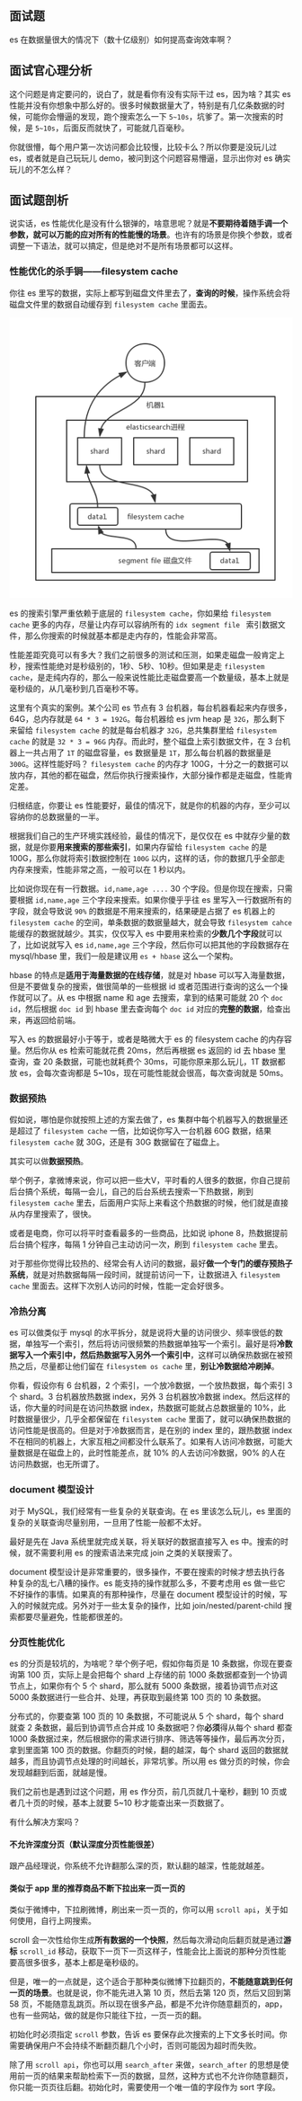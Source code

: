 ## 面试题
es 在数据量很大的情况下（数十亿级别）如何提高查询效率啊？

## 面试官心理分析
这个问题是肯定要问的，说白了，就是看你有没有实际干过 es，因为啥？其实 es 性能并没有你想象中那么好的。很多时候数据量大了，特别是有几亿条数据的时候，可能你会懵逼的发现，跑个搜索怎么一下 `5~10s`，坑爹了。第一次搜索的时候，是  `5~10s`，后面反而就快了，可能就几百毫秒。

你就很懵，每个用户第一次访问都会比较慢，比较卡么？所以你要是没玩儿过 es，或者就是自己玩玩儿 demo，被问到这个问题容易懵逼，显示出你对 es 确实玩儿的不怎么样？

## 面试题剖析
说实话，es 性能优化是没有什么银弹的，啥意思呢？就是**不要期待着随手调一个参数，就可以万能的应对所有的性能慢的场景**。也许有的场景是你换个参数，或者调整一下语法，就可以搞定，但是绝对不是所有场景都可以这样。 

### 性能优化的杀手锏——filesystem cache
你往 es 里写的数据，实际上都写到磁盘文件里去了，**查询的时候**，操作系统会将磁盘文件里的数据自动缓存到 `filesystem cache` 里面去。

![es-search-process](/images/es-search-process.png)

es 的搜索引擎严重依赖于底层的 `filesystem cache`，你如果给 `filesystem cache` 更多的内存，尽量让内存可以容纳所有的 `idx segment file ` 索引数据文件，那么你搜索的时候就基本都是走内存的，性能会非常高。

性能差距究竟可以有多大？我们之前很多的测试和压测，如果走磁盘一般肯定上秒，搜索性能绝对是秒级别的，1秒、5秒、10秒。但如果是走 `filesystem cache`，是走纯内存的，那么一般来说性能比走磁盘要高一个数量级，基本上就是毫秒级的，从几毫秒到几百毫秒不等。

这里有个真实的案例。某个公司 es 节点有 3 台机器，每台机器看起来内存很多，64G，总内存就是 `64 * 3 = 192G`。每台机器给 es jvm heap 是 `32G`，那么剩下来留给 `filesystem cache` 的就是每台机器才 `32G`，总共集群里给 `filesystem cache` 的就是 `32 * 3 = 96G` 内存。而此时，整个磁盘上索引数据文件，在 3 台机器上一共占用了 `1T` 的磁盘容量，es 数据量是 `1T`，那么每台机器的数据量是 `300G`。这样性能好吗？ `filesystem cache` 的内存才 100G，十分之一的数据可以放内存，其他的都在磁盘，然后你执行搜索操作，大部分操作都是走磁盘，性能肯定差。

归根结底，你要让 es 性能要好，最佳的情况下，就是你的机器的内存，至少可以容纳你的总数据量的一半。

根据我们自己的生产环境实践经验，最佳的情况下，是仅仅在 es 中就存少量的数据，就是你要**用来搜索的那些索引**，如果内存留给 `filesystem cache` 的是 100G，那么你就将索引数据控制在 `100G` 以内，这样的话，你的数据几乎全部走内存来搜索，性能非常之高，一般可以在 1 秒以内。

比如说你现在有一行数据。`id,name,age ....` 30 个字段。但是你现在搜索，只需要根据 `id,name,age` 三个字段来搜索。如果你傻乎乎往 es 里写入一行数据所有的字段，就会导致说 `90%` 的数据是不用来搜索的，结果硬是占据了 es 机器上的 `filesystem cache` 的空间，单条数据的数据量越大，就会导致 `filesystem cahce` 能缓存的数据就越少。其实，仅仅写入 es 中要用来检索的**少数几个字段**就可以了，比如说就写入 es `id,name,age` 三个字段，然后你可以把其他的字段数据存在 mysql/hbase 里，我们一般是建议用 `es + hbase` 这么一个架构。

hbase 的特点是**适用于海量数据的在线存储**，就是对 hbase 可以写入海量数据，但是不要做复杂的搜索，做很简单的一些根据 id 或者范围进行查询的这么一个操作就可以了。从 es 中根据 name 和 age 去搜索，拿到的结果可能就 20 个 `doc id`，然后根据 `doc id` 到 hbase 里去查询每个 `doc id` 对应的**完整的数据**，给查出来，再返回给前端。

写入 es 的数据最好小于等于，或者是略微大于 es 的 filesystem cache 的内存容量。然后你从 es 检索可能就花费 20ms，然后再根据 es 返回的 id 去 hbase 里查询，查 20 条数据，可能也就耗费个 30ms，可能你原来那么玩儿，1T 数据都放 es，会每次查询都是 5~10s，现在可能性能就会很高，每次查询就是 50ms。

### 数据预热
假如说，哪怕是你就按照上述的方案去做了，es 集群中每个机器写入的数据量还是超过了 `filesystem cache` 一倍，比如说你写入一台机器 60G 数据，结果 `filesystem cache` 就 30G，还是有 30G 数据留在了磁盘上。

其实可以做**数据预热**。

举个例子，拿微博来说，你可以把一些大V，平时看的人很多的数据，你自己提前后台搞个系统，每隔一会儿，自己的后台系统去搜索一下热数据，刷到 `filesystem cache` 里去，后面用户实际上来看这个热数据的时候，他们就是直接从内存里搜索了，很快。

或者是电商，你可以将平时查看最多的一些商品，比如说 iphone 8，热数据提前后台搞个程序，每隔 1 分钟自己主动访问一次，刷到 `filesystem cache` 里去。

对于那些你觉得比较热的、经常会有人访问的数据，最好**做一个专门的缓存预热子系统**，就是对热数据每隔一段时间，就提前访问一下，让数据进入 `filesystem cache` 里面去。这样下次别人访问的时候，性能一定会好很多。

### 冷热分离
es 可以做类似于 mysql 的水平拆分，就是说将大量的访问很少、频率很低的数据，单独写一个索引，然后将访问很频繁的热数据单独写一个索引。最好是将**冷数据写入一个索引中，然后热数据写入另外一个索引中**，这样可以确保热数据在被预热之后，尽量都让他们留在 `filesystem os cache` 里，**别让冷数据给冲刷掉**。

你看，假设你有 6 台机器，2 个索引，一个放冷数据，一个放热数据，每个索引 3 个 shard。3 台机器放热数据 index，另外 3 台机器放冷数据 index。然后这样的话，你大量的时间是在访问热数据 index，热数据可能就占总数据量的 10%，此时数据量很少，几乎全都保留在 `filesystem cache` 里面了，就可以确保热数据的访问性能是很高的。但是对于冷数据而言，是在别的 index 里的，跟热数据 index 不在相同的机器上，大家互相之间都没什么联系了。如果有人访问冷数据，可能大量数据是在磁盘上的，此时性能差点，就 10% 的人去访问冷数据，90% 的人在访问热数据，也无所谓了。

### document 模型设计
对于 MySQL，我们经常有一些复杂的关联查询。在 es 里该怎么玩儿，es 里面的复杂的关联查询尽量别用，一旦用了性能一般都不太好。

最好是先在 Java 系统里就完成关联，将关联好的数据直接写入 es 中。搜索的时候，就不需要利用 es 的搜索语法来完成 join 之类的关联搜索了。

document 模型设计是非常重要的，很多操作，不要在搜索的时候才想去执行各种复杂的乱七八糟的操作。es 能支持的操作就那么多，不要考虑用 es 做一些它不好操作的事情。如果真的有那种操作，尽量在 document 模型设计的时候，写入的时候就完成。另外对于一些太复杂的操作，比如 join/nested/parent-child 搜索都要尽量避免，性能都很差的。

### 分页性能优化
es 的分页是较坑的，为啥呢？举个例子吧，假如你每页是 10 条数据，你现在要查询第 100 页，实际上是会把每个 shard 上存储的前 1000 条数据都查到一个协调节点上，如果你有个 5 个 shard，那么就有 5000 条数据，接着协调节点对这 5000 条数据进行一些合并、处理，再获取到最终第 100 页的 10 条数据。

分布式的，你要查第 100 页的 10 条数据，不可能说从 5 个 shard，每个 shard 就查 2 条数据，最后到协调节点合并成 10 条数据吧？你**必须**得从每个 shard 都查 1000 条数据过来，然后根据你的需求进行排序、筛选等等操作，最后再次分页，拿到里面第 100 页的数据。你翻页的时候，翻的越深，每个 shard 返回的数据就越多，而且协调节点处理的时间越长，非常坑爹。所以用 es 做分页的时候，你会发现越翻到后面，就越是慢。

我们之前也是遇到过这个问题，用 es 作分页，前几页就几十毫秒，翻到 10 页或者几十页的时候，基本上就要 5~10 秒才能查出来一页数据了。

有什么解决方案吗？
#### 不允许深度分页（默认深度分页性能很差）
跟产品经理说，你系统不允许翻那么深的页，默认翻的越深，性能就越差。

#### 类似于 app 里的推荐商品不断下拉出来一页一页的
类似于微博中，下拉刷微博，刷出来一页一页的，你可以用 `scroll api`，关于如何使用，自行上网搜索。

scroll 会一次性给你生成**所有数据的一个快照**，然后每次滑动向后翻页就是通过**游标** `scroll_id` 移动，获取下一页下一页这样子，性能会比上面说的那种分页性能要高很多很多，基本上都是毫秒级的。

但是，唯一的一点就是，这个适合于那种类似微博下拉翻页的，**不能随意跳到任何一页的场景**。也就是说，你不能先进入第 10 页，然后去第 120 页，然后又回到第 58 页，不能随意乱跳页。所以现在很多产品，都是不允许你随意翻页的，app，也有一些网站，做的就是你只能往下拉，一页一页的翻。

初始化时必须指定 `scroll` 参数，告诉 es 要保存此次搜索的上下文多长时间。你需要确保用户不会持续不断翻页翻几个小时，否则可能因为超时而失败。

除了用 `scroll api`，你也可以用 `search_after` 来做，`search_after` 的思想是使用前一页的结果来帮助检索下一页的数据，显然，这种方式也不允许你随意翻页，你只能一页页往后翻。初始化时，需要使用一个唯一值的字段作为 sort 字段。